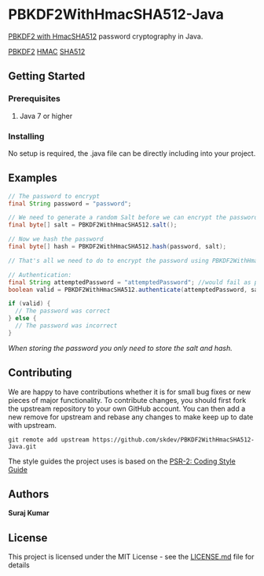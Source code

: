 # PBKDF2WithHmacSHA512-Java
[PBKDF2 with HmacSHA512]() password cryptography in Java.

[PBKDF2](http://en.wikipedia.org/wiki/PBKDF2)
[HMAC](http://en.wikipedia.org/wiki/Hash-based_message_authentication_code)
[SHA512](http://en.wikipedia.org/wiki/SHA-2)

## Getting Started

### Prerequisites
1. Java 7 or higher

### Installing
No setup is required, the .java file can be directly including into your project.

## Examples
```java
// The password to encrypt 
final String password = "password";

// We need to generate a random Salt before we can encrypt the password
final byte[] salt = PBKDF2WithHmacSHA512.salt();

// Now we hash the password
final byte[] hash = PBKDF2WithHmacSHA512.hash(password, salt);

// That's all we need to do to encrypt the password using PBKDF2WithHmacSHA512.

// Authentication:
final String attemptedPassword = "attemptedPassword"; //would fail as password was set to "password"
boolean valid = PBKDF2WithHmacSHA512.authenticate(attemptedPassword, salt, hash);

if (valid) {
  // The password was correct
} else {
  // The password was incorrect
}
```

*When storing the password you only need to store the salt and hash.*

## Contributing
We are happy to have contributions whether it is for small bug fixes or new pieces of major functionality. To contribute changes, you should first fork the upstream repository to your own GitHub account. You can then add a new remove for upstream and rebase any changes to
make keep up to date with upstream.

`git remote add upstream https://github.com/skdev/PBKDF2WithHmacSHA512-Java.git`

The style guides the project uses is based on the [PSR-2: Coding Style Guide](https://www.php-fig.org/psr/psr-2/)

## Authors
**Suraj Kumar**

## License
This project is licensed under the MIT License - see the [LICENSE.md](LICENSE.md) file for details
